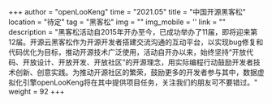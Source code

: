 +++
author = "openLooKeng"
time = "2021.05" 
title = "中国开源黑客松" 
location = "待定" 
tag = "黑客松"
img = "" 
img_mobile = ''
link = ""
description = "黑客松活动自2015年开办至今，已成功举办了11届，即将迎来第12届。开源云黑客松作为开源开发者搭建交流沟通的互动平台，以实现bug修复和代码优化为目标，推动开源技术广泛使用，活动自开办以来，始终坚持“开放代码、开放设计、开放开发、开放社区”的开源理念，用实际编程行动鼓励开发者技术创新、创意实践。为推动开源社区的繁荣，鼓励更多的开发者参与其中，数据虚拟化引擎openLooKeng将在其中提供项目任务，关注我们的朋友可不要错过。"
weight = 92
+++
